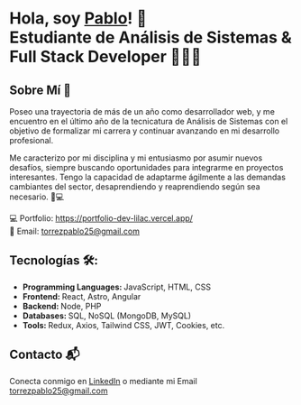 # Hola, soy <a href="https://www.linkedin.com/in/pablo-nahuel-torrez-33a80324b/">Pablo<a/>! 👋 </br> <b>Estudiante de Análisis de Sistemas & Full Stack Developer 🧑🏻‍💻</b>

## Sobre Mí 🚀
Poseo una trayectoria de más de un año como desarrollador web, y me encuentro en el último año de la tecnicatura de Análisis de Sistemas con el objetivo de formalizar mi carrera y continuar avanzando en mi desarrollo profesional.

Me caracterizo por mi disciplina y mi entusiasmo por asumir nuevos desafíos, siempre buscando oportunidades para integrarme en proyectos interesantes. Tengo la capacidad de adaptarme ágilmente a las demandas cambiantes del sector, desaprendiendo y reaprendiendo según sea necesario.
🚀💻

💻 Portfolio: https://portfolio-dev-lilac.vercel.app/<br>
📩 Email: torrezpablo25@gmail.com

## Tecnologías 🛠️:
- <b>Programming Languages: </b> JavaScript, HTML, CSS
- <b>Frontend: </b> React, Astro, Angular
- <b>Backend: </b> Node, PHP
- <b>Databases: </b> SQL, NoSQL (MongoDB, MySQL)
- <b>Tools: </b> Redux, Axios, Tailwind CSS, JWT, Cookies, etc.

## Contacto 📬
Conecta conmigo en [LinkedIn](https://www.linkedin.com/in/pablo-nahuel-torrez-33a80324b/) o mediante mi Email torrezpablo25@gmail.com
